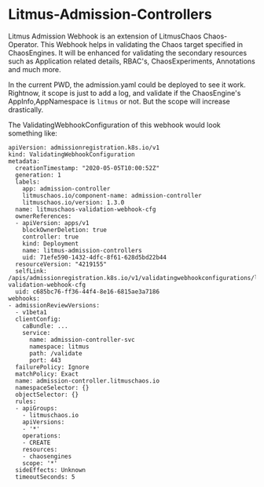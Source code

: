 # Litmus-Admission-Controllers

Litmus Admission Webhook is an extension of LitmusChaos Chaos-Operator. This Webhook helps in validating the Chaos target specified in ChaosEngines.
It will be enhanced for validating the secondary resources such as Application related details, RBAC's, ChaosExperiments, Annotations and much more.

In the current PWD, the admission.yaml could be deployed to see it work. Rightnow, it scope is just to add a log, and validate if the ChaosEngine's AppInfo,AppNamespace is `litmus` or not. But the scope will increase drastically.

The ValidatingWebhookConfiguration of this webhook would look something like:

```
apiVersion: admissionregistration.k8s.io/v1
kind: ValidatingWebhookConfiguration
metadata:
  creationTimestamp: "2020-05-05T10:00:52Z"
  generation: 1
  labels:
    app: admission-controller
    litmuschaos.io/component-name: admission-controller
    litmuschaos.io/version: 1.3.0
  name: litmuschaos-validation-webhook-cfg
  ownerReferences:
  - apiVersion: apps/v1
    blockOwnerDeletion: true
    controller: true
    kind: Deployment
    name: litmus-admission-controllers
    uid: 71efe590-1432-4dfc-8f61-628d5bd22b44
  resourceVersion: "4219155"
  selfLink: /apis/admissionregistration.k8s.io/v1/validatingwebhookconfigurations/litmuschaos-validation-webhook-cfg
  uid: c685bc76-ff36-44f4-8e16-6815ae3a7186
webhooks:
- admissionReviewVersions:
  - v1beta1
  clientConfig:
    caBundle: ...
    service:
      name: admission-controller-svc
      namespace: litmus
      path: /validate
      port: 443
  failurePolicy: Ignore
  matchPolicy: Exact
  name: admission-controller.litmuschaos.io
  namespaceSelector: {}
  objectSelector: {}
  rules:
  - apiGroups:
    - litmuschaos.io
    apiVersions:
    - '*'
    operations:
    - CREATE
    resources:
    - chaosengines
    scope: '*'
  sideEffects: Unknown
  timeoutSeconds: 5


```
